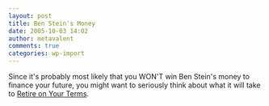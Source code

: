 ```yaml
---
layout: post
title: Ben Stein's Money
date: 2005-10-03 14:02
author: metavalent
comments: true
categories: wp-import
---
```

Since it's probably most likely that you WON'T win Ben Stein's money to finance your future, you might want to seriously think about what it will take to <a href="https://www.retireonyourterms.org/">Retire on Your Terms</a>.
